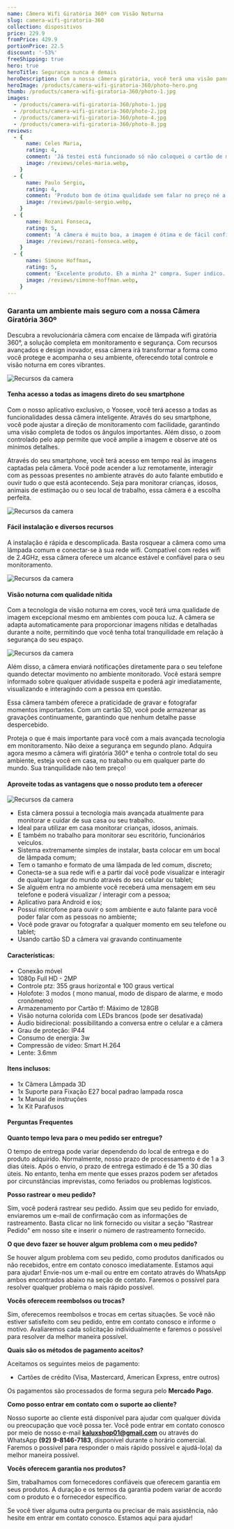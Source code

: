 ```yaml
---
name: Câmera Wifi Giratória 360º com Visão Noturna
slug: camera-wifi-giratoria-360
collection: dispositivos
price: 229.9
fromPrice: 429.9
portionPrice: 22.5
discount: '-53%'
freeShipping: true
hero: true
heroTitle: Segurança nunca é demais
heroDescription: Com a nossa câmera giratória, você terá uma visão panorâmica completa do ambiente, cobrindo todos os cantos e ângulos importantes. Nunca mais deixe um ponto cego comprometer a sua segurança!
heroImage: /products/camera-wifi-giratoria-360/photo-hero.png
thumb: /products/camera-wifi-giratoria-360/photo-1.jpg
images:
  - /products/camera-wifi-giratoria-360/photo-1.jpg
  - /products/camera-wifi-giratoria-360/photo-2.jpg
  - /products/camera-wifi-giratoria-360/photo-4.jpg
  - /products/camera-wifi-giratoria-360/photo-8.jpg
reviews:
  - {
      name: Celes Maria,
      rating: 4,
      comment: 'Já testei está funcionado só não coloquei o cartão de memoria ainda mas parece tudo ok obrigada ao vendedor recomendo o produto.',
      image: /reviews/celes-maria.webp,
    }
  - {
      name: Paulo Sergio,
      rating: 4,
      comment: 'Produto bom de ótima qualidade sem falar no preço né a entrega foi super rápida bem embalado gostei muito se der tudo certo vou comprar outras!',
      image: /reviews/paulo-sergio.webp,
    }
  - {
      name: Rozani Fonseca,
      rating: 5,
      comment: 'A câmera é muito boa, a imagem é ótima e de fácil configuração, o vendedor enviou rápido, chegou sem nenhum dano.',
      image: /reviews/rozani-fonseca.webp,
    }
  - {
      name: Simone Hoffman,
      rating: 5,
      comment: 'Excelente produto. Eh a minha 2° compra. Super indico. Bem embalado.',
      image: /reviews/simone-hoffman.webp,
    }
---
```


### Garanta um ambiente mais seguro com a nossa Câmera Giratória 360º

Descubra a revolucionária câmera com encaixe de lâmpada wifi giratória 360°, a solução completa em monitoramento e segurança. Com recursos avançados e design inovador, essa câmera irá transformar a forma como você protege e acompanha o seu ambiente, oferecendo total controle e visão noturna em cores vibrantes.

![Recursos da camera](/products/camera-wifi-giratoria-360/gif-1.webp)

#### Tenha acesso a todas as imagens direto do seu smartphone

Com o nosso aplicativo exclusivo, o Yoosee, você terá acesso a todas as funcionalidades dessa câmera inteligente. Através do seu smartphone, você pode ajustar a direção de monitoramento com facilidade, garantindo uma visão completa de todos os ângulos importantes. Além disso, o zoom controlado pelo app permite que você amplie a imagem e observe até os mínimos detalhes.

Através do seu smartphone, você terá acesso em tempo real às imagens captadas pela câmera. Você pode acender a luz remotamente, interagir com as pessoas presentes no ambiente através do auto falante embutido e ouvir tudo o que está acontecendo. Seja para monitorar crianças, idosos, animais de estimação ou o seu local de trabalho, essa câmera é a escolha perfeita.

![Recursos da camera](/products/camera-wifi-giratoria-360/photo-11.jpg)

#### Fácil instalação e diversos recursos

A instalação é rápida e descomplicada. Basta rosquear a câmera como uma lâmpada comum e conectar-se à sua rede wifi. Compatível com redes wifi de 2.4GHz, essa câmera oferece um alcance estável e confiável para o seu monitoramento.

![Recursos da camera](/products/camera-wifi-giratoria-360/gif-2.webp)

#### Visão noturna com qualidade nítida

Com a tecnologia de visão noturna em cores, você terá uma qualidade de imagem excepcional mesmo em ambientes com pouca luz. A câmera se adapta automaticamente para proporcionar imagens nítidas e detalhadas durante a noite, permitindo que você tenha total tranquilidade em relação à segurança do seu espaço.

![Recursos da camera](/products/camera-wifi-giratoria-360/gif-3.webp)

Além disso, a câmera enviará notificações diretamente para o seu telefone quando detectar movimento no ambiente monitorado. Você estará sempre informado sobre qualquer atividade suspeita e poderá agir imediatamente, visualizando e interagindo com a pessoa em questão.

Essa câmera também oferece a praticidade de gravar e fotografar momentos importantes. Com um cartão SD, você pode armazenar as gravações continuamente, garantindo que nenhum detalhe passe despercebido.

Proteja o que é mais importante para você com a mais avançada tecnologia em monitoramento. Não deixe a segurança em segundo plano. Adquira agora mesmo a câmera wifi giratória 360° e tenha o controle total do seu ambiente, esteja você em casa, no trabalho ou em qualquer parte do mundo. Sua tranquilidade não tem preço!


#### Aproveite todas as vantagens que o nosso produto tem a oferecer

![Recursos da camera](/products/camera-wifi-giratoria-360/photo-10.jpg)

- Esta câmera possui a tecnologia mais avançada atualmente para monitorar e cuidar de sua casa ou seu trabalho.
- Ideal para utilizar em casa monitorar crianças, idosos, animais.
- E também no trabalho para monitorar seu escritório, funcionários veículos.
- Sistema extremamente simples de instalar, basta colocar em um bocal de lâmpada comum;
- Tem o tamanho e formato de uma lâmpada de led comum, discreto;
- Conecta-se a sua rede wifi e a partir daí você pode visualizar e interagir de qualquer lugar do mundo através do seu celular ou tablet;
- Se alguém entra no ambiente você receberá uma mensagem em seu telefone e poderá visualizar / interagir com a pessoa;
- Aplicativo para Android e ios;
- Possui microfone para ouvir o som ambiente e auto falante para você poder falar com as pessoas no ambiente;
- Você pode gravar ou fotografar a qualquer momento em seu telefone ou tablet;
- Usando cartão SD a câmera vai gravando continuamente

#### Características:

- Conexão móvel
- 1080p Full HD - 2MP
- Controle ptz: 355 graus horizontal e 100 graus vertical
- Holofote: 3 modos ( mono manual, modo de disparo de alarme, e modo cronômetro)
- Armazenamento por Cartão tf: Máximo de 128GB
- Visão noturna colorida com LEDs brancos (pode ser desativada)
- Áudio bidirecional: possibilitando a conversa entre o celular e a câmera
- Grau de proteção: IP44
- Consumo de energia: 3w
- Compressão de vídeo: Smart H.264
- Lente: 3.6mm

#### Itens inclusos:

- 1x Câmera Lâmpada 3D
- 1x Suporte para Fixação E27 bocal padrao lampada rosca
- 1x Manual de instruções
- 1x Kit Parafusos

#### Perguntas Frequentes

**Quanto tempo leva para o meu pedido ser entregue?**

O tempo de entrega pode variar dependendo do local de entrega e do produto adquirido. Normalmente, nosso prazo de processamento é de 1 a 3 dias úteis. Após o envio, o prazo de entrega estimado é de 15 a 30 dias úteis. No entanto, tenha em mente que esses prazos podem ser afetados por circunstâncias imprevistas, como feriados ou problemas logísticos.

**Posso rastrear o meu pedido?**

Sim, você poderá rastrear seu pedido. Assim que seu pedido for enviado, enviaremos um e-mail de confirmação com as informações de rastreamento. Basta clicar no link fornecido ou visitar a seção "Rastrear Pedido" em nosso site e inserir o número de rastreamento fornecido.

**O que devo fazer se houver algum problema com o meu pedido?**

Se houver algum problema com seu pedido, como produtos danificados ou não recebidos, entre em contato conosco imediatamente. Estamos aqui para ajudar! Envie-nos um e-mail ou entre em contato através do WhatsApp ambos encontrados abaixo na seção de contato. Faremos o possível para resolver qualquer problema o mais rápido possível.

**Vocês oferecem reembolsos ou trocas?**

Sim, oferecemos reembolsos e trocas em certas situações. Se você não estiver satisfeito com seu pedido, entre em contato conosco e informe o motivo. Avaliaremos cada solicitação individualmente e faremos o possível para resolver da melhor maneira possível.

**Quais são os métodos de pagamento aceitos?**

Aceitamos os seguintes meios de pagamento:

- Cartões de crédito (Visa, Mastercard, American Express, entre outros)

Os pagamentos são processados de forma segura pelo **Mercado Pago**.

**Como posso entrar em contato com o suporte ao cliente?**

Nosso suporte ao cliente está disponível para ajudar com qualquer dúvida ou preocupação que você possa ter. Você pode entrar em contato conosco por meio de nosso e-mail **kaluxshop01@gmail.com** ou através do WhatsApp **(92) 9-8146-7183**, disponível durante o horário comercial. Faremos o possível para responder o mais rápido possível e ajudá-lo(a) da melhor maneira possível.

**Vocês oferecem garantia nos produtos?**

Sim, trabalhamos com fornecedores confiáveis que oferecem garantia em seus produtos. A duração e os termos da garantia podem variar de acordo com o produto e o fornecedor específico.

Se você tiver alguma outra pergunta ou precisar de mais assistência, não hesite em entrar em contato conosco. Estamos aqui para ajudar!
